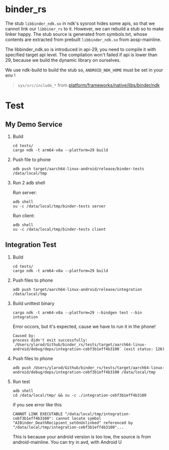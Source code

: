 # binder_rs

The stub `libbinder_ndk.so` in ndk's sysroot hides some apis, so that we cannot link our `libbiner_rs` to it. However, we can rebuild a stub so to make linker happy. The stub source is generated from symbols.txt, whose contents are extracted from prebuilt `libbinder_ndk.so` from aosp-mainline.


The libbinder_ndk.so is introduced in api-29, you need to compile it with specified target api level. The compilation won't failed if api is lower than 29, because we build the dynamic library on ourselves.


We use ndk-build to build the stub so, `ANDROID_NDK_HOME` must be set in your env !


> `sys/src/include_*` from [platform/frameworks/native/libs/binder/ndk](https://android.googlesource.com/platform/frameworks/native/+/refs/heads/master/libs/binder/ndk/)


# Test

## My Demo Service

1. Build

    ```
    cd tests/
    cargo ndk -t arm64-v8a --platform=29 build
    ```

2. Push file to phone

    ```
    adb push target/aarch64-linux-android/release/binder-tests /data/local/tmp
    ```

3. Run 2 adb shell

    Run server:

    ```
    adb shell
    su -c /data/local/tmp/binder-tests server
    ```

    Run client:

    ```
    adb shell
    su -c /data/local/tmp/binder-tests client
    ```

## Integration Test

1. Build

    ```
    cd tests/
    cargo ndk -t arm64-v8a --platform=29 build
    ```

2. Push files to phone

    ```
    adb push target/aarch64-linux-android/release/integration /data/local/tmp
    ```

3. Build unittest binary

    ```
    cargo ndk -t arm64-v8a --platform=29 --bindgen test --bin integration
    ```

    Error occors, but it's expected, cause we have to run it in the phone!
    ```
    Caused by:
    process didn't exit successfully: `/Users/ylarod/Github/binder_rs/tests/target/aarch64-linux-android/debug/deps/integration-cebf3b1eff4b3100` (exit status: 126)
    ```

4. Push files to phone

    ```
    adb push /Users/ylarod/Github/binder_rs/tests/target/aarch64-linux-android/debug/deps/integration-cebf3b1eff4b3100 /data/local/tmp
    ```

5. Run test

    ```
    adb shell
    cd /data/local/tmp/ && su -c ./integration-cebf3b1eff4b3100
    ```

    if you see error like this

    ```
    CANNOT LINK EXECUTABLE "/data/local/tmp/integration-cebf3b1eff4b3100": cannot locate symbol "AIBinder_DeathRecipient_setOnUnlinked" referenced by "/data/local/tmp/integration-cebf3b1eff4b3100"...
    ```

    This is because your android version is too low, the source is from android-mainline. You can try in avd, with Android U